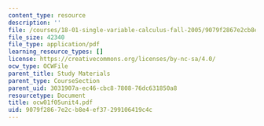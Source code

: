 ```yaml
---
content_type: resource
description: ''
file: /courses/18-01-single-variable-calculus-fall-2005/9079f2867e2cb8e4ef37299106419c4c_ocw01f05unit4.pdf
file_size: 42340
file_type: application/pdf
learning_resource_types: []
license: https://creativecommons.org/licenses/by-nc-sa/4.0/
ocw_type: OCWFile
parent_title: Study Materials
parent_type: CourseSection
parent_uid: 3031907a-ec46-cbc8-7808-76dc631850a8
resourcetype: Document
title: ocw01f05unit4.pdf
uid: 9079f286-7e2c-b8e4-ef37-299106419c4c
---
```

